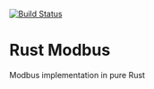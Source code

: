 [![Build Status](https://travis-ci.org/hirschenberger/modbus.svg)](https://travis-ci.org/hirschenberger/modbus)

# Rust Modbus
Modbus implementation in pure Rust
